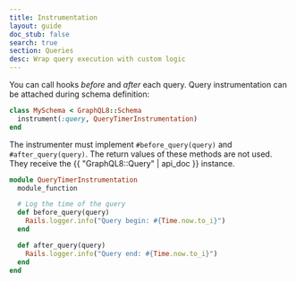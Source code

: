 ```yaml
---
title: Instrumentation
layout: guide
doc_stub: false
search: true
section: Queries
desc: Wrap query execution with custom logic
---
```


You can call hooks _before_ and _after_ each query. Query instrumentation can be attached during schema definition:

```ruby
class MySchema < GraphQL8::Schema
  instrument(:query, QueryTimerInstrumentation)
end
```

The instrumenter must implement `#before_query(query)` and `#after_query(query)`. The return values of these methods are not used. They receive the {{ "GraphQL8::Query" | api_doc }} instance.

```ruby
module QueryTimerInstrumentation
  module_function

  # Log the time of the query
  def before_query(query)
    Rails.logger.info("Query begin: #{Time.now.to_i}")
  end

  def after_query(query)
    Rails.logger.info("Query end: #{Time.now.to_i}")
  end
end
```
